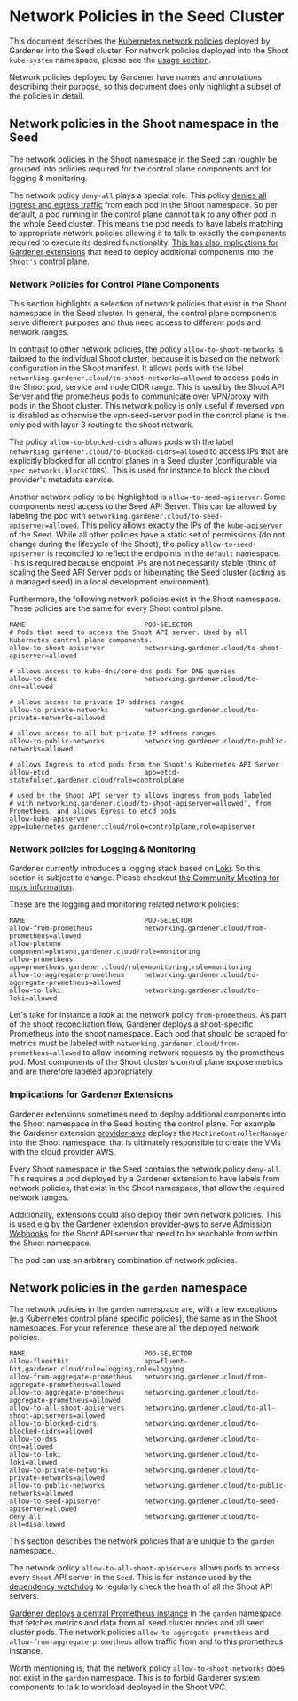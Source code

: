 # Network Policies in the Seed Cluster

This document describes the [Kubernetes network policies](https://kubernetes.io/docs/concepts/services-networking/network-policies/) deployed by Gardener into the Seed cluster.
For network policies deployed into the Shoot `kube-system` namespace, please see the [usage section](../usage/shoot_network_policies.md).

Network policies deployed by Gardener have names and annotations describing their purpose, so this document does only highlight a subset of the policies in detail.

## Network policies in the Shoot namespace in the Seed

The network policies in the Shoot namespace in the Seed can roughly be grouped into policies required for the control plane components and for logging & monitoring.

The network policy `deny-all` plays a special role. This policy [denies all ingress and egress traffic](https://kubernetes.io/docs/concepts/services-networking/network-policies/#default-deny-all-ingress-and-all-egress-traffic) from each pod in the Shoot namespace.
So per default, a pod running in the control plane cannot talk to any other pod in the whole Seed cluster.
This means the pod needs to have labels matching to appropriate network policies allowing it to talk to exactly the components required to execute its desired functionality.
[This has also implications for Gardener extensions](#implications-for-gardener-extensions) that need to deploy additional components into the `Shoot's` control plane.

### Network Policies for Control Plane Components

This section highlights a selection of network policies that exist in the Shoot namespace in the Seed cluster.
In general, the control plane components serve different purposes and thus need access to different pods and network ranges.

In contrast to other network policies, the policy `allow-to-shoot-networks` is tailored to the individual Shoot cluster, 
because it is based on the network configuration in the Shoot manifest.
It allows pods with the label `networking.gardener.cloud/to-shoot-networks=allowed` to access pods in the Shoot pod, 
service and node CIDR range. This is used by the Shoot API Server and the prometheus pods to communicate over VPN/proxy with pods in the Shoot cluster.
This network policy is only useful if reversed vpn is disabled as otherwise the vpn-seed-server pod in the control plane is the only pod with layer 3 routing to the shoot network.

The policy `allow-to-blocked-cidrs` allows pods with the label `networking.gardener.cloud/to-blocked-cidrs=allowed` to access IPs that are explicitly blocked for all control planes in a Seed cluster (configurable via `spec.networks.blockCIDRS`). 
This is used for instance to block the cloud provider's metadata service.

Another network policy to be highlighted is `allow-to-seed-apiserver`.
Some components need access to the Seed API Server. This can be allowed by labeling the pod with `networking.gardener.cloud/to-seed-apiserver=allowed`.
This policy allows exactly the IPs of the `kube-apiserver` of the Seed.
While all other policies have a static set of permissions (do not change during the lifecycle of the Shoot), the policy `allow-to-seed-apiserver` is reconciled to reflect the endpoints in the `default` namespace.
This is required because endpoint IPs are not necessarily stable (think of scaling the Seed API Server pods or hibernating the Seed cluster (acting as a managed seed) in a local development environment).

Furthermore, the following network policies exist in the Shoot namespace.
These policies are the same for every Shoot control plane.

```
NAME                              POD-SELECTOR      
# Pods that need to access the Shoot API server. Used by all Kubernetes control plane components.
allow-to-shoot-apiserver          networking.gardener.cloud/to-shoot-apiserver=allowed

# allows access to kube-dns/core-dns pods for DNS queries                       
allow-to-dns                      networking.gardener.cloud/to-dns=allowed

# allows access to private IP address ranges 
allow-to-private-networks         networking.gardener.cloud/to-private-networks=allowed

# allows access to all but private IP address ranges 
allow-to-public-networks          networking.gardener.cloud/to-public-networks=allowed

# allows Ingress to etcd pods from the Shoot's Kubernetes API Server
allow-etcd                        app=etcd-statefulset,gardener.cloud/role=controlplane

# used by the Shoot API server to allows ingress from pods labeled
# with'networking.gardener.cloud/to-shoot-apiserver=allowed', from Prometheus, and allows Egress to etcd pods
allow-kube-apiserver              app=kubernetes,gardener.cloud/role=controlplane,role=apiserver
```


### Network policies for Logging & Monitoring

Gardener currently introduces a logging stack based on [Loki](https://github.com/credativ/vali). So this section is subject to change. 
Please checkout [the Community Meeting for more information](https://www.youtube.com/watch?v=345b8xCcB-U&t=1166s).

These are the logging and monitoring related network policies:
```
NAME                              POD-SELECTOR                                                             
allow-from-prometheus             networking.gardener.cloud/from-prometheus=allowed
allow-plutono                     component=plutono,gardener.cloud/role=monitoring
allow-prometheus                  app=prometheus,gardener.cloud/role=monitoring,role=monitoring
allow-to-aggregate-prometheus     networking.gardener.cloud/to-aggregate-prometheus=allowed
allow-to-loki                     networking.gardener.cloud/to-loki=allowed
```

Let's take for instance a look at the network policy `from-prometheus`.
As part of the shoot reconciliation flow, Gardener deploys a shoot-specific Prometheus into the shoot namespace. 
Each pod that should be scraped for metrics must be labeled with `networking.gardener.cloud/from-prometheus=allowed` to allow incoming network requests by the prometheus pod.
Most components of the Shoot cluster's control plane expose metrics and are therefore labeled appropriately. 

### Implications for Gardener Extensions
Gardener extensions sometimes need to deploy additional components into the Shoot namespace in the Seed hosting the control plane. 
For example the Gardener extension [provider-aws](https://github.com/gardener/gardener-extension-provider-aws) deploys the `MachineControllerManager` into the Shoot namespace, that is ultimately responsible to create the VMs with the cloud provider AWS.

Every Shoot namespace in the Seed contains the network policy `deny-all`.
This requires a pod deployed by a Gardener extension to have labels from network policies, that exist in the Shoot namespace, that allow the required network ranges. 

Additionally, extensions could also deploy their own network policies. This is used e.g by the Gardener extension [provider-aws](https://github.com/gardener/gardener-extension-provider-aws) 
to serve [Admission Webhooks](https://kubernetes.io/docs/reference/access-authn-authz/extensible-admission-controllers/) for the Shoot API server that need to be reachable from within the Shoot namespace.

The pod can use an arbitrary combination of network policies.

## Network policies in the `garden` namespace

The network policies in the `garden` namespace are, with a few exceptions (e.g Kubernetes control plane specific policies), the same as in the Shoot namespaces.
For your reference, these are all the deployed network policies.
```
NAME                              POD-SELECTOR  
allow-fluentbit                   app=fluent-bit,gardener.cloud/role=logging,role=logging              
allow-from-aggregate-prometheus   networking.gardener.cloud/from-aggregate-prometheus=allowed              
allow-to-aggregate-prometheus     networking.gardener.cloud/to-aggregate-prometheus=allowed                
allow-to-all-shoot-apiservers     networking.gardener.cloud/to-all-shoot-apiservers=allowed                
allow-to-blocked-cidrs            networking.gardener.cloud/to-blocked-cidrs=allowed                       
allow-to-dns                      networking.gardener.cloud/to-dns=allowed                                 
allow-to-loki                     networking.gardener.cloud/to-loki=allowed                       
allow-to-private-networks         networking.gardener.cloud/to-private-networks=allowed                    
allow-to-public-networks          networking.gardener.cloud/to-public-networks=allowed                     
allow-to-seed-apiserver           networking.gardener.cloud/to-seed-apiserver=allowed                      
deny-all                          networking.gardener.cloud/to-all=disallowed                              
```

This section describes the network policies that are unique to the `garden` namespace.

The network policy `allow-to-all-shoot-apiservers` allows pods to access every `Shoot` API server in the `Seed`.
This is for instance used by the [dependency watchdog](https://github.com/gardener/dependency-watchdog) to regularly check 
the health of all the Shoot API servers.

[Gardener deploys a central Prometheus instance](https://github.com/gardener/gardener/blob/master/docs/extensions/logging-and-monitoring.md#monitoring) in the `garden` namespace that fetches metrics and data from all seed cluster nodes and all seed cluster pods.
The network policies `allow-to-aggregate-prometheus` and `allow-from-aggregate-prometheus` allow traffic from and to this prometheus instance.

Worth mentioning is, that the network policy `allow-to-shoot-networks` does not exist in the `garden` namespace. This is to forbid Gardener system components to talk to workload deployed in the Shoot VPC.
